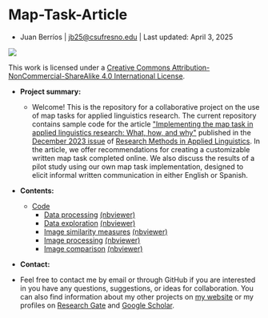 # Map-Task-Article
- Juan Berríos | jb25@csufresno.edu | Last updated: April 3, 2025

![](https://i.creativecommons.org/l/by-nc-sa/4.0/88x31.png)

This work is licensed under a [Creative Commons Attribution-NonCommercial-ShareAlike 4.0 International License](http://creativecommons.org/licenses/by-nc-sa/4.0/).

- **Project summary:**
  - Welcome! This is the repository for a collaborative project on the use of map tasks for applied linguistics research. The current repository contains sample code for the article ["Implementing the map task in applied linguistics research: What, how, and why"](https://www.sciencedirect.com/science/article/pii/S2772766123000411) published in the [December 2023 issue](https://www.sciencedirect.com/journal/research-methods-in-applied-linguistics/vol/2/issue/3) of [Research Methods in Applied Linguistics](https://www.sciencedirect.com/journal/research-methods-in-applied-linguistics). In the article, we offer recommendations for creating a customizable written map task completed online. We also discuss the results of a pilot study using our own map task implementation, designed to elicit informal written communication in either English or Spanish.

- **Contents:**
  - [Code](https://github.com/juanberrios/Map-Task-Article/tree/main/code)
    - [Data processing](https://github.com/juanberrios/Map-Task-Article/blob/main/code/1_data_processing.ipynb) [(nbviewer)](https://nbviewer.org/github/juanberrios/Map-Task-Article/blob/main/code/1_data_processing.ipynb)
    - [Data exploration](https://github.com/juanberrios/Map-Task-Article/blob/main/code/2_data_exploration.ipynb) [(nbviewer)](https://nbviewer.org/github/juanberrios/Map-Task-Article/blob/main/code/2_data_exploration.ipynb)
    - [Image similarity measures](https://github.com/juanberrios/Map-Task-Article/blob/main/code/3.%20image_similarity.ipynb) [(nbviewer)](https://nbviewer.org/github/juanberrios/Map-Task-Article/blob/main/code/3.%20image_similarity.ipynb)
    - [Image processing](https://github.com/juanberrios/Map-Task-Article/blob/main/code/4.%20image_processing.ipynb) [(nbviewer)](https://nbviewer.org/github/juanberrios/Map-Task-Article/blob/main/code/4.%20image_processing.ipynb)
    - [Image comparison](https://github.com/juanberrios/Map-Task-Article/blob/main/code/5.%20image_comparison.ipynb) [(nbviewer)](https://nbviewer.org/github/juanberrios/Map-Task-Article/blob/main/code/5.%20image_comparison.ipynb)

- **Contact:**

- Feel free to contact me by email or through GitHub if you are interested in you have any questions, suggestions, or ideas for collaboration. You can also find information about my other projects on [my website](http://juanberrios.github.io/) or my profiles on [Research Gate](https://www.researchgate.net/profile/Juan_Berrios8) and [Google Scholar](https://scholar.google.com/citations?user=82Pp-voAAAAJ&hl=en).
